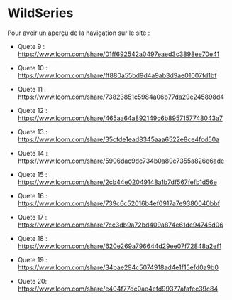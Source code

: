 # WildSeries

Pour avoir un aperçu de la navigation sur le site :

- Quete 9 :
https://www.loom.com/share/01ff692542a0497eaed3c3898ee70e41

- Quete 10 :
https://www.loom.com/share/ff880a55bd9d4a9ab3d9ae01007fd1bf

- Quete 11 : 
https://www.loom.com/share/73823851c5984a06b77da29e245898d4

- Quete 12 :
https://www.loom.com/share/465aa64a892149c6b8957157748043a7

- Quete 13 :
https://www.loom.com/share/35cfde1ead8345aaa6522e8ce4fcd50a

- Quete 14 :
https://www.loom.com/share/5906dac9dc734b0a89c7355a826e6ade

- Quete 15 :
https://www.loom.com/share/2cb44e02049148a1b7df567fefb1d56e

- Quete 16 : 
https://www.loom.com/share/739c6c52016b4ef0917a7e9380040bbf

- Quete 17 :
https://www.loom.com/share/7cc3db9a72bd409a874e61de94745d06

- Quete 18 :
https://www.loom.com/share/620e269a796644d29ee07f72848a2ef1

- Quete 19 :
https://www.loom.com/share/34bae294c5074918ad4e1f15efd0a9b0

- Quete 20: 
https://www.loom.com/share/e404f77dc0ae4efd99377afafec39c84
